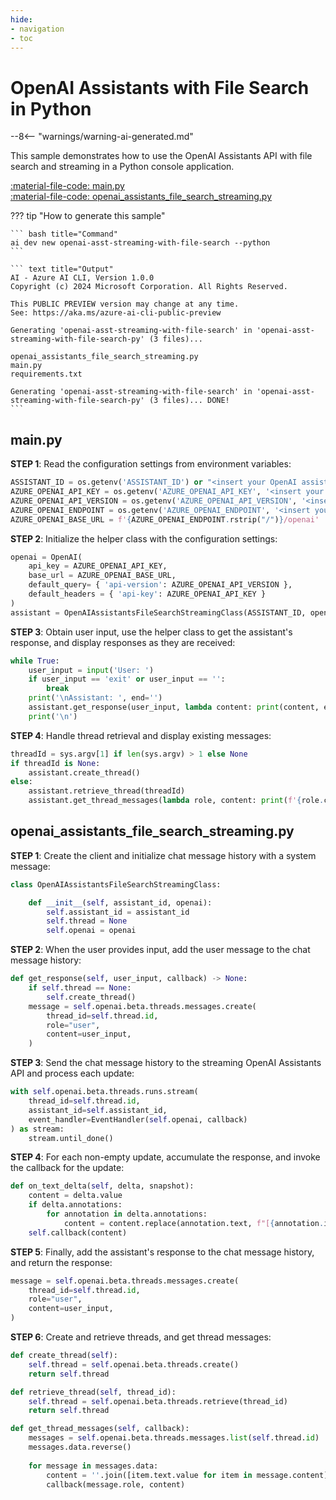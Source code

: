 ```yaml
---
hide:
- navigation
- toc
---
```

# OpenAI Assistants with File Search in Python

--8<-- "warnings/warning-ai-generated.md"

This sample demonstrates how to use the OpenAI Assistants API with file search and streaming in a Python console application.

[:material-file-code: main.py](https://raw.githubusercontent.com/robch/book-of-ai/main/docs/samples/openai-asst-streaming-with-file-search-py/main.py)  
[:material-file-code: openai_assistants_file_search_streaming.py](https://raw.githubusercontent.com/robch/book-of-ai/main/docs/samples/openai-asst-streaming-with-file-search-py/openai_assistants_file_search_streaming.py)  

??? tip "How to generate this sample"

    ``` bash title="Command"
    ai dev new openai-asst-streaming-with-file-search --python
    ```

    ``` text title="Output"
    AI - Azure AI CLI, Version 1.0.0
    Copyright (c) 2024 Microsoft Corporation. All Rights Reserved.

    This PUBLIC PREVIEW version may change at any time.
    See: https://aka.ms/azure-ai-cli-public-preview

    Generating 'openai-asst-streaming-with-file-search' in 'openai-asst-streaming-with-file-search-py' (3 files)...

    openai_assistants_file_search_streaming.py
    main.py
    requirements.txt

    Generating 'openai-asst-streaming-with-file-search' in 'openai-asst-streaming-with-file-search-py' (3 files)... DONE!
    ```

## main.py

**STEP 1**: Read the configuration settings from environment variables:

``` python title="main.py"
ASSISTANT_ID = os.getenv('ASSISTANT_ID') or "<insert your OpenAI assistant ID here>"
AZURE_OPENAI_API_KEY = os.getenv('AZURE_OPENAI_API_KEY', '<insert your Azure OpenAI API key here>')
AZURE_OPENAI_API_VERSION = os.getenv('AZURE_OPENAI_API_VERSION', '<insert your Azure OpenAI API version here>')
AZURE_OPENAI_ENDPOINT = os.getenv('AZURE_OPENAI_ENDPOINT', '<insert your Azure OpenAI endpoint here>')
AZURE_OPENAI_BASE_URL = f'{AZURE_OPENAI_ENDPOINT.rstrip("/")}/openai'
```

**STEP 2**: Initialize the helper class with the configuration settings:

``` python title="main.py"
openai = OpenAI(
    api_key = AZURE_OPENAI_API_KEY,
    base_url = AZURE_OPENAI_BASE_URL,
    default_query= { 'api-version': AZURE_OPENAI_API_VERSION },
    default_headers = { 'api-key': AZURE_OPENAI_API_KEY }
)
assistant = OpenAIAssistantsFileSearchStreamingClass(ASSISTANT_ID, openai)
```

**STEP 3**: Obtain user input, use the helper class to get the assistant's response, and display responses as they are received:

``` python title="main.py"
while True:
    user_input = input('User: ')
    if user_input == 'exit' or user_input == '':
        break
    print('\nAssistant: ', end='')
    assistant.get_response(user_input, lambda content: print(content, end=''))
    print('\n')
```

**STEP 4**: Handle thread retrieval and display existing messages:

``` python title="main.py"
threadId = sys.argv[1] if len(sys.argv) > 1 else None
if threadId is None:
    assistant.create_thread()
else:
    assistant.retrieve_thread(threadId)
    assistant.get_thread_messages(lambda role, content: print(f'{role.capitalize()}: {content}', end=''))
```

## openai_assistants_file_search_streaming.py

**STEP 1**: Create the client and initialize chat message history with a system message:

``` python title="openai_assistants_file_search_streaming.py"
class OpenAIAssistantsFileSearchStreamingClass:

    def __init__(self, assistant_id, openai):
        self.assistant_id = assistant_id
        self.thread = None
        self.openai = openai
```

**STEP 2**: When the user provides input, add the user message to the chat message history:

``` python title="openai_assistants_file_search_streaming.py"
def get_response(self, user_input, callback) -> None:
    if self.thread == None:
        self.create_thread()
    message = self.openai.beta.threads.messages.create(
        thread_id=self.thread.id,
        role="user",
        content=user_input,
    )
```

**STEP 3**: Send the chat message history to the streaming OpenAI Assistants API and process each update:

``` python title="openai_assistants_file_search_streaming.py"
with self.openai.beta.threads.runs.stream(
    thread_id=self.thread.id,
    assistant_id=self.assistant_id,
    event_handler=EventHandler(self.openai, callback)
) as stream:
    stream.until_done()
```

**STEP 4**: For each non-empty update, accumulate the response, and invoke the callback for the update:

``` python title="openai_assistants_file_search_streaming.py"
def on_text_delta(self, delta, snapshot):
    content = delta.value
    if delta.annotations:
        for annotation in delta.annotations:
            content = content.replace(annotation.text, f"[{annotation.index}]")
    self.callback(content)
```

**STEP 5**: Finally, add the assistant's response to the chat message history, and return the response:

``` python title="openai_assistants_file_search_streaming.py"
message = self.openai.beta.threads.messages.create(
    thread_id=self.thread.id,
    role="user",
    content=user_input,
)
```

**STEP 6**: Create and retrieve threads, and get thread messages:

``` python title="openai_assistants_file_search_streaming.py"
def create_thread(self):
    self.thread = self.openai.beta.threads.create()
    return self.thread

def retrieve_thread(self, thread_id):
    self.thread = self.openai.beta.threads.retrieve(thread_id)
    return self.thread

def get_thread_messages(self, callback):
    messages = self.openai.beta.threads.messages.list(self.thread.id)
    messages.data.reverse()
    
    for message in messages.data:
        content = ''.join([item.text.value for item in message.content]) + '\n\n'
        callback(message.role, content)
```

